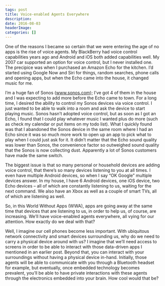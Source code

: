 ```yaml
---
tags: post
title: Voice-enabled Agents Everywhere
description: 
date: 2016-08-03
headerImage: 
categories: []
---
```


One of the reasons I became so certain that we were entering the age of no apps is the rise of voice agents. My BlackBerry had voice control capabilities years ago and Android and iOS both added capabilities well. My 2007 car supported an option for voice control, but I never installed one. The precipice was when I purchased an Amazon Echo for the kitchen. I’d started using Google Now and Siri for things, random searches, phone calls and opening apps, but when the Echo came into the house, it changed music for me.

I’m a huge fan of Sonos (www.sonos.com); I’ve got 4 of them in the house and I was expecting to add more before the Echo came to town. For a long time, I desired the ability to control my Sonos devices via voice control. I just wanted to be able to walk into a room and ask the device to start playing music. Sonos hasn’t adopted voice control, but as soon as I got an Echo, I found that I could play whatever music I wanted plus do more (such as check my calendar or put items on my todo list). What I quickly found was that I abandoned the Sonos device in the same room where I had an Echo since it was so much more work to open up an app to pick what to play when I could just ask for it. It didn’t matter that the Echo sound quality was lower than Sonos, the convenience factor so outweighed sound quality that the Sonos is now collecting dust. Apparently a lot of Sonos customers have made the same switch.

The biggest issue is that so many personal or household devices are adding voice control, that there’s so many devices listening to you at all times. I even have multiple Android devices, so when I say “OK Google” multiple devices answer. In my house, I have 6 Android devices, one iOS device, two Echo devices – all of which are constantly listening to us, waiting for the next command. We also have an Xbox as well as a couple of smart TVs, all of which are listening as well.

So, in this World Without Apps (WWA), apps are going away at the same time that devices that are listening to us, in order to help us, of course, are increasing. We’ll have voice-enabled agents everywhere, all vying for our attention. How exactly do we deal with that?

Well, I imagine our cell phones become less important. With ubiquitous network connectivity and smart devices surrounding us, why do we need to carry a physical device around with us? I imagine that we’ll need access to screens in order to be able to interact with those data-driven apps I mentioned in an earlier post. Beyond that, you can interact with your surroundings without having a physical device in-hand. Initially, those agents will be able to communicate with you through a Bluetooth headset for example, but eventually, once embedded technology becomes prevalent, you’ll be able to have private interactions with these agents through the electronics embedded into your brain. How cool would that be?